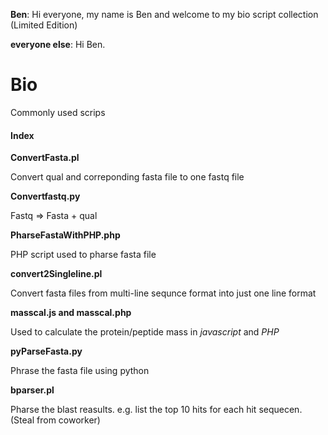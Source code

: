 **Ben**: Hi everyone, my name is Ben and welcome to my bio script collection (Limited Edition)

**everyone else**: Hi Ben.

# Bio
Commonly used scrips

#### Index 

**ConvertFasta.pl**

Convert qual and correponding fasta file to one fastq file


**Convertfastq.py**

Fastq => Fasta + qual


**PharseFastaWithPHP.php**

PHP script used to pharse fasta file


**convert2Singleline.pl**

Convert fasta files from multi-line sequnce format into just one line format


**masscal.js and masscal.php**

Used to calculate the protein/peptide mass in *javascript* and *PHP*


**pyParseFasta.py**

Phrase the fasta file using python


**bparser.pl**

Pharse the blast reasults. e.g. list the top 10 hits for each hit sequecen.  (Steal from coworker)

